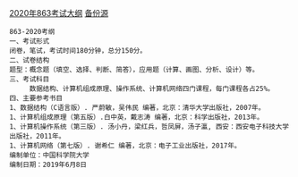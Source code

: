 [2020年863考试大纲](http://admission.ucas.ac.cn/info/KaoshiDagang/28257ae0-ef1c-4d1e-8823-5b1b557016e0)  [备份源]()

```
863-2020考纲
一、考试形式
闭卷，笔试，考试时间180分钟，总分150分。
二、试卷结构
题型：概念题（填空、选择、判断、简答），应用题（计算、画图、分析、设计）等。
三、考试科目
     数据结构、计算机组成原理、操作系统、计算机网络四门课程，每门课程各占25%。
四、主要参考书目
1、数据结构（C语言版）. 严蔚敏，吴伟民 编著，北京：清华大学出版社，2007年。
1、计算机组成原理（第五版）.白中英，戴志涛 编著，北京：科学出版社，2013年。
1、计算机操作系统（第三版）. 汤小丹，梁红兵，哲凤屏，汤子瀛, 西安：西安电子科技大学出版社，2011年。
1、计算机网络（第七版）. 谢希仁 编著，北京：电子工业出版社，2017年。
编制单位：中国科学院大学
编制日期：2019年6月8日
```



